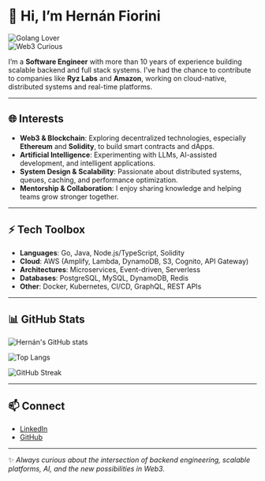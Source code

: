# 👋 Hi, I’m Hernán Fiorini  

![Golang Lover](https://img.shields.io/badge/Code-Golang-blue?logo=go)  
![Web3 Curious](https://img.shields.io/badge/Web3-Curious-orange?logo=ethereum)  

I’m a **Software Engineer** with more than 10 years of experience building scalable backend and full stack systems. I’ve had the chance to contribute to companies like **Ryz Labs** and **Amazon**, working on cloud-native, distributed systems and real-time platforms.  

---

## 🌐 Interests  
- **Web3 & Blockchain**: Exploring decentralized technologies, especially **Ethereum** and **Solidity**, to build smart contracts and dApps.  
- **Artificial Intelligence**: Experimenting with LLMs, AI-assisted development, and intelligent applications.  
- **System Design & Scalability**: Passionate about distributed systems, queues, caching, and performance optimization.  
- **Mentorship & Collaboration**: I enjoy sharing knowledge and helping teams grow stronger together.  

---

## ⚡ Tech Toolbox  
- **Languages**: Go, Java, Node.js/TypeScript, Solidity  
- **Cloud**: AWS (Amplify, Lambda, DynamoDB, S3, Cognito, API Gateway)  
- **Architectures**: Microservices, Event-driven, Serverless  
- **Databases**: PostgreSQL, MySQL, DynamoDB, Redis  
- **Other**: Docker, Kubernetes, CI/CD, GraphQL, REST APIs  

---

## 📊 GitHub Stats  

![Hernán's GitHub stats](https://github-readme-stats.vercel.app/api?username=hfiorini&show_icons=true&theme=radical)  

![Top Langs](https://github-readme-stats.vercel.app/api/top-langs/?username=hfiorini&layout=compact&theme=radical)  

![GitHub Streak](https://streak-stats.demolab.com?user=hfiorini&theme=radical&border_radius=6)  

---

## 📫 Connect  
- [LinkedIn](https://www.linkedin.com/in/hfiorini)  
- [GitHub](https://github.com/hfiorini)  

---

✨ *Always curious about the intersection of backend engineering, scalable platforms, AI, and the new possibilities in Web3.*  

